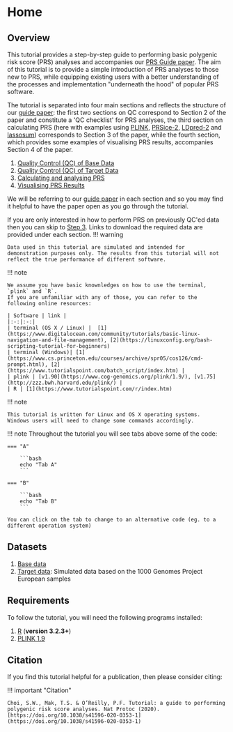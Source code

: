 # Home
## Overview 
This tutorial provides a step-by-step guide to performing basic polygenic risk score (PRS) analyses and accompanies our [PRS Guide paper](https://www.nature.com/articles/s41596-020-0353-1). The aim of this tutorial is to provide a simple introduction of PRS analyses to those new to PRS, while equipping existing users with a better understanding of the processes and implementation "underneath the hood" of popular PRS software.

The tutorial is separated into four main sections and reflects the structure of our [guide paper](https://www.nature.com/articles/s41596-020-0353-1): 
the first two sections on QC correspond to Section 2 of the paper and constitute a 'QC checklist' for PRS analyses, the third section on calculating PRS (here with examples using [PLINK](plink.md), [PRSice-2](prsice.md), [LDpred-2](ldpred.md) and [lassosum](lassosum.md)) corresponds to Section 3 of the paper, while the fourth section, which provides some examples of visualising PRS results, accompanies Section 4 of the paper.

1. [Quality Control (QC) of Base Data](base.md)
2. [Quality Control (QC) of Target Data](target.md)
3. [Calculating and analysing PRS](plink.md)
4. [Visualising PRS Results](plink_visual.md)

We will be referring to our [guide paper](https://www.nature.com/articles/s41596-020-0353-1) in each section and so you may find it helpful to have the paper open as you go through the tutorial.

If you are only interested in how to perform PRS on previously QC'ed data then you can skip to [Step 3](plink.md). Links to download the required data are provided under each section.
!!! warning

    Data used in this tutorial are simulated and intended for demonstration purposes only. The results from this tutorial will not reflect the true performance of different software. 

!!! note

    We assume you have basic knownledges on how to use the terminal, `plink` and `R`. 
    If you are unfamiliar with any of those, you can refer to the following online resources:

    | Software | link |
    |:-:|:-:|
    | terminal (OS X / Linux) |  [1](https://www.digitalocean.com/community/tutorials/basic-linux-navigation-and-file-management), [2](https://linuxconfig.org/bash-scripting-tutorial-for-beginners)
    | terminal (Windows)| [1](https://www.cs.princeton.edu/courses/archive/spr05/cos126/cmd-prompt.html), [2](https://www.tutorialspoint.com/batch_script/index.htm) |
    | plink | [v1.90](https://www.cog-genomics.org/plink/1.9/), [v1.75](http://zzz.bwh.harvard.edu/plink/) |
    | R | [1](https://www.tutorialspoint.com/r/index.htm)


!!! note

    This tutorial is written for Linux and OS X operating systems. 
    Windows users will need to change some commands accordingly.

!!! note
    Throughout the tutorial you will see tabs above some of the code:

    === "A"

        ```bash
        echo "Tab A"
        ```

    === "B"

        ```bash
        echo "Tab B"
        ```

    You can click on the tab to change to an alternative code (eg. to a different operation system)
## Datasets
1. [Base data](base.md)
2. [Target data](https://drive.google.com/file/d/1uhJR_3sn7RA8U5iYQbcmTp6vFdQiF4F2/view?usp=sharing): Simulated data based on the 1000 Genomes Project European samples

## Requirements
To follow the tutorial, you will need the following programs installed:

1. [R](https://www.r-project.org/) (**version 3.2.3+**)
2. [PLINK 1.9](https://www.cog-genomics.org/plink2)

## Citation
If you find this tutorial helpful for a publication, then please consider citing:

!!! important "Citation"

    Choi, S.W., Mak, T.S. & O’Reilly, P.F. Tutorial: a guide to performing polygenic risk score analyses. Nat Protoc (2020). [https://doi.org/10.1038/s41596-020-0353-1](https://doi.org/10.1038/s41596-020-0353-1)
